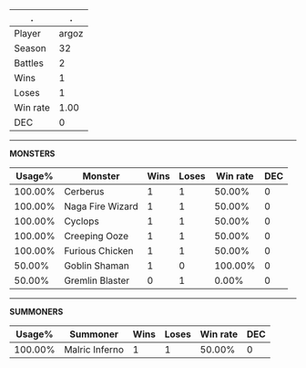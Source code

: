 .|.
|-|-
Player|argoz
Season|32
Battles|2
Wins|1
Loses|1
Win rate|1.00
DEC|0

---
**MONSTERS**

Usage%|Monster|Wins|Loses|Win rate|DEC|
-|-|-|-|-|-|
100.00%|Cerberus|1|1|50.00%|0|
100.00%|Naga Fire Wizard|1|1|50.00%|0|
100.00%|Cyclops|1|1|50.00%|0|
100.00%|Creeping Ooze|1|1|50.00%|0|
100.00%|Furious Chicken|1|1|50.00%|0|
50.00%|Goblin Shaman|1|0|100.00%|0|
50.00%|Gremlin Blaster|0|1|0.00%|0|

---
**SUMMONERS**

Usage%|Summoner|Wins|Loses|Win rate|DEC|
-|-|-|-|-|-|
100.00%|Malric Inferno|1|1|50.00%|0|
